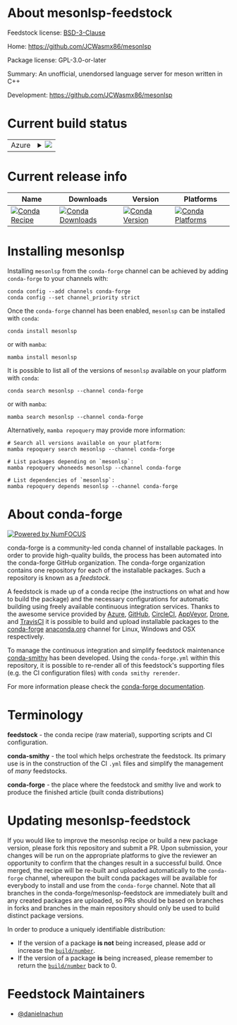 About mesonlsp-feedstock
========================

Feedstock license: [BSD-3-Clause](https://github.com/conda-forge/mesonlsp-feedstock/blob/main/LICENSE.txt)

Home: https://github.com/JCWasmx86/mesonlsp

Package license: GPL-3.0-or-later

Summary: An unofficial, unendorsed language server for meson written in C++

Development: https://github.com/JCWasmx86/mesonlsp

Current build status
====================


<table>
    
  <tr>
    <td>Azure</td>
    <td>
      <details>
        <summary>
          <a href="https://dev.azure.com/conda-forge/feedstock-builds/_build/latest?definitionId=22958&branchName=main">
            <img src="https://dev.azure.com/conda-forge/feedstock-builds/_apis/build/status/mesonlsp-feedstock?branchName=main">
          </a>
        </summary>
        <table>
          <thead><tr><th>Variant</th><th>Status</th></tr></thead>
          <tbody><tr>
              <td>linux_64</td>
              <td>
                <a href="https://dev.azure.com/conda-forge/feedstock-builds/_build/latest?definitionId=22958&branchName=main">
                  <img src="https://dev.azure.com/conda-forge/feedstock-builds/_apis/build/status/mesonlsp-feedstock?branchName=main&jobName=linux&configuration=linux%20linux_64_" alt="variant">
                </a>
              </td>
            </tr><tr>
              <td>osx_64</td>
              <td>
                <a href="https://dev.azure.com/conda-forge/feedstock-builds/_build/latest?definitionId=22958&branchName=main">
                  <img src="https://dev.azure.com/conda-forge/feedstock-builds/_apis/build/status/mesonlsp-feedstock?branchName=main&jobName=osx&configuration=osx%20osx_64_" alt="variant">
                </a>
              </td>
            </tr>
          </tbody>
        </table>
      </details>
    </td>
  </tr>
</table>

Current release info
====================

| Name | Downloads | Version | Platforms |
| --- | --- | --- | --- |
| [![Conda Recipe](https://img.shields.io/badge/recipe-mesonlsp-green.svg)](https://anaconda.org/conda-forge/mesonlsp) | [![Conda Downloads](https://img.shields.io/conda/dn/conda-forge/mesonlsp.svg)](https://anaconda.org/conda-forge/mesonlsp) | [![Conda Version](https://img.shields.io/conda/vn/conda-forge/mesonlsp.svg)](https://anaconda.org/conda-forge/mesonlsp) | [![Conda Platforms](https://img.shields.io/conda/pn/conda-forge/mesonlsp.svg)](https://anaconda.org/conda-forge/mesonlsp) |

Installing mesonlsp
===================

Installing `mesonlsp` from the `conda-forge` channel can be achieved by adding `conda-forge` to your channels with:

```
conda config --add channels conda-forge
conda config --set channel_priority strict
```

Once the `conda-forge` channel has been enabled, `mesonlsp` can be installed with `conda`:

```
conda install mesonlsp
```

or with `mamba`:

```
mamba install mesonlsp
```

It is possible to list all of the versions of `mesonlsp` available on your platform with `conda`:

```
conda search mesonlsp --channel conda-forge
```

or with `mamba`:

```
mamba search mesonlsp --channel conda-forge
```

Alternatively, `mamba repoquery` may provide more information:

```
# Search all versions available on your platform:
mamba repoquery search mesonlsp --channel conda-forge

# List packages depending on `mesonlsp`:
mamba repoquery whoneeds mesonlsp --channel conda-forge

# List dependencies of `mesonlsp`:
mamba repoquery depends mesonlsp --channel conda-forge
```


About conda-forge
=================

[![Powered by
NumFOCUS](https://img.shields.io/badge/powered%20by-NumFOCUS-orange.svg?style=flat&colorA=E1523D&colorB=007D8A)](https://numfocus.org)

conda-forge is a community-led conda channel of installable packages.
In order to provide high-quality builds, the process has been automated into the
conda-forge GitHub organization. The conda-forge organization contains one repository
for each of the installable packages. Such a repository is known as a *feedstock*.

A feedstock is made up of a conda recipe (the instructions on what and how to build
the package) and the necessary configurations for automatic building using freely
available continuous integration services. Thanks to the awesome service provided by
[Azure](https://azure.microsoft.com/en-us/services/devops/), [GitHub](https://github.com/),
[CircleCI](https://circleci.com/), [AppVeyor](https://www.appveyor.com/),
[Drone](https://cloud.drone.io/welcome), and [TravisCI](https://travis-ci.com/)
it is possible to build and upload installable packages to the
[conda-forge](https://anaconda.org/conda-forge) [anaconda.org](https://anaconda.org/)
channel for Linux, Windows and OSX respectively.

To manage the continuous integration and simplify feedstock maintenance
[conda-smithy](https://github.com/conda-forge/conda-smithy) has been developed.
Using the ``conda-forge.yml`` within this repository, it is possible to re-render all of
this feedstock's supporting files (e.g. the CI configuration files) with ``conda smithy rerender``.

For more information please check the [conda-forge documentation](https://conda-forge.org/docs/).

Terminology
===========

**feedstock** - the conda recipe (raw material), supporting scripts and CI configuration.

**conda-smithy** - the tool which helps orchestrate the feedstock.
                   Its primary use is in the construction of the CI ``.yml`` files
                   and simplify the management of *many* feedstocks.

**conda-forge** - the place where the feedstock and smithy live and work to
                  produce the finished article (built conda distributions)


Updating mesonlsp-feedstock
===========================

If you would like to improve the mesonlsp recipe or build a new
package version, please fork this repository and submit a PR. Upon submission,
your changes will be run on the appropriate platforms to give the reviewer an
opportunity to confirm that the changes result in a successful build. Once
merged, the recipe will be re-built and uploaded automatically to the
`conda-forge` channel, whereupon the built conda packages will be available for
everybody to install and use from the `conda-forge` channel.
Note that all branches in the conda-forge/mesonlsp-feedstock are
immediately built and any created packages are uploaded, so PRs should be based
on branches in forks and branches in the main repository should only be used to
build distinct package versions.

In order to produce a uniquely identifiable distribution:
 * If the version of a package **is not** being increased, please add or increase
   the [``build/number``](https://docs.conda.io/projects/conda-build/en/latest/resources/define-metadata.html#build-number-and-string).
 * If the version of a package **is** being increased, please remember to return
   the [``build/number``](https://docs.conda.io/projects/conda-build/en/latest/resources/define-metadata.html#build-number-and-string)
   back to 0.

Feedstock Maintainers
=====================

* [@danielnachun](https://github.com/danielnachun/)

